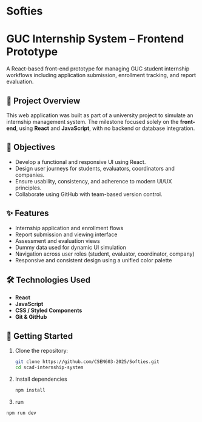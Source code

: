 # Softies
# GUC Internship System – Frontend Prototype

A React-based front-end prototype for managing GUC student internship workflows including application submission, enrollment tracking, and report evaluation.

## 📌 Project Overview

This web application was built as part of a university project to simulate an internship management system. The milestone focused solely on the **front-end**, using **React** and **JavaScript**, with no backend or database integration.

## 🎯 Objectives

- Develop a functional and responsive UI using React.
- Design user journeys for students, evaluators, coordinators and companies.
- Ensure usability, consistency, and adherence to modern UI/UX principles.
- Collaborate using GitHub with team-based version control.

## ✨ Features

- Internship application and enrollment flows
- Report submission and viewing interface
- Assessment and evaluation views
- Dummy data used for dynamic UI simulation
- Navigation across user roles (student, evaluator, coordinator, company)
- Responsive and consistent design using a unified color palette

## 🛠️ Technologies Used

- **React**
- **JavaScript**
- **CSS / Styled Components**
- **Git & GitHub**

## 🚀 Getting Started

1. Clone the repository:
   ```bash
   git clone https://github.com/CSEN603-2025/Softies.git
   cd scad-internship-system

2. Install dependencies
   ```bash
   npm install
4. run
  ```bash
  npm run dev
   

